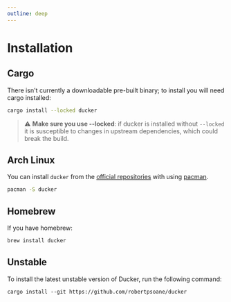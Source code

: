 ```yaml
---
outline: deep
---
```


# Installation

## Cargo

There isn't currently a downloadable pre-built binary; to install you will need cargo installed:

```bash
cargo install --locked ducker
```
> :warning: **Make sure you use --locked**: if ducker is installed without `--locked` it is susceptible to changes in upstream dependencies, which could break the build.

## Arch Linux

You can install `ducker` from the [official repositories](https://archlinux.org/packages/extra/x86_64/ducker/) with using [pacman](https://wiki.archlinux.org/title/pacman).

```sh
pacman -S ducker
```

## Homebrew

If you have homebrew:

```sh
brew install ducker
```

## Unstable

To install the latest unstable version of Ducker, run the following command:

```
cargo install --git https://github.com/robertpsoane/ducker
```


